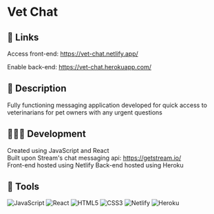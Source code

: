 # **Vet Chat**

## 🔗 Links
Access front-end: https://vet-chat.netlify.app/

Enable back-end: https://vet-chat.herokuapp.com/

## 📜 Description
Fully functioning messaging application developed for quick access to veterinarians for pet owners with any urgent questions

## 🧑🏽‍💻 Development
Created using JavaScript and React\
Built upon Stream's chat messaging api: https://getstream.io/ \
Front-end hosted using Netlify
Back-end hosted using Heroku

## 🔨 Tools
![JavaScript](https://img.shields.io/badge/javascript-%23323330.svg?style=for-the-badge&logo=javascript&logoColor=%23F7DF1E)
![React](https://img.shields.io/badge/react-%2320232a.svg?style=for-the-badge&logo=react&logoColor=%2361DAFB)
![HTML5](https://img.shields.io/badge/html5-%23E34F26.svg?style=for-the-badge&logo=html5&logoColor=white)
![CSS3](https://img.shields.io/badge/css3-%231572B6.svg?style=for-the-badge&logo=css3&logoColor=white)
![Netlify](https://img.shields.io/badge/netlify-%23000000.svg?style=for-the-badge&logo=netlify&logoColor=#00C7B7)
![Heroku](https://img.shields.io/badge/heroku-%23430098.svg?style=for-the-badge&logo=heroku&logoColor=white)
